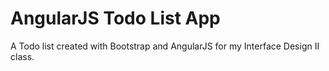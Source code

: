 # AngularJS Todo List App

A Todo list created with Bootstrap and AngularJS for my Interface Design II class.
